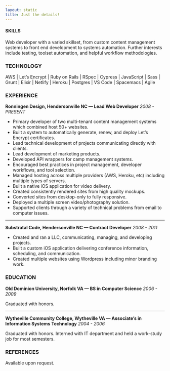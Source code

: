 ```yaml
---
layout: static
title: Just the details!
---
```

#### SKILLS

Web developer with a varied skillset, from custom content management systems to front end development to systems automation. Further interests include testing, toolset automation, and helpful workflow methodologies.

### TECHNOLOGY

AWS &#124; Let’s Encrypt &#124; Ruby on Rails &#124; RSpec &#124; Cypress &#124; JavaScript &#124; Sass &#124; Grunt &#124; Elixir &#124; Netlify &#124; Heroku &#124; Postgres &#124; VS Code &#124; Spacemacs &#124; Agile

### EXPERIENCE

**Ronningen Design, Hendersonville NC — Lead Web Developer**
_2008 - PRESENT_

* Primary developer of two multi-tenant content management systems which combined host 50+ websites.
* Built a system to automatically generate, renew, and deploy Let’s Encrypt certificates.
* Lead technical development of projects communicating directly with clients.
* Lead development of marketing products.
* Developed API wrappers for camp management systems.
* Encouraged best practices in project management, developer workflows, and tool selection.
* Managed hosting across multiple providers (AWS, Heroku, etc) including multiple types of servers.
* Built a native iOS application for video delivery.
* Created consistently rendered sites from high quality mockups.
* Converted sites from desktop-only to fully responsive.
* Deployed a multiple screen video/photography solution.
* Supported clients through a variety of technical problems from email to computer issues.

---

**Substratal Code, Hendersonville NC — Contract Developer**
_2008 - 2011_

* Created and ran a LLC, communicating, managing, and developing projects.
* Built a custom iOS application delivering conference information, scheduling, and communication.
* Created multiple websites using Wordpress including minor branding work.

### EDUCATION

**Old Dominion University, Norfolk VA — BS in Computer Science**
_2006 - 2009_

Graduated with honors.

---

**Wytheville Community College, Wytheville VA — Associate’s in Information Systems Technology**
_2004 - 2006_

Graduated with honors. Interned with IT department and held a work-study job for most semesters.

### REFERENCES

Available upon request.
